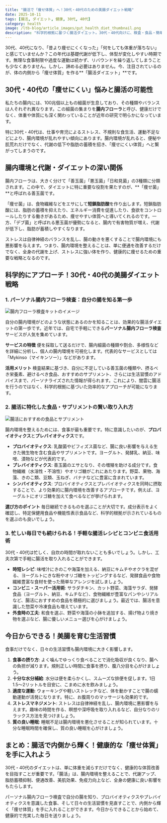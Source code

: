 ```yaml
---
title: "腸活で「痩せ体質」へ！30代・40代のための美腸ダイエット戦略"
date: 2025-10-11
tags: [腸活, ダイエット, 健康, 30代, 40代]
category: health
image: /ltb-blog/article_images/gut_health_diet_thumbnail.png
description: "科学的根拠に基づく腸活ダイエット。30代・40代向けに、検査・食品・簡単レシピで内側から痩せ体質を作る具体策を紹介します。"
---
```


30代、40代になり、「昔より痩せにくくなった」「何をしても体重が落ちない」と感じていませんか？この年代は基礎代謝が低下し、体型が変化しやすい時期です。無理な食事制限や過度な運動は続かず、リバウンドを繰り返してしまうことも少なくありません。しかし、諦める必要はありません。今、注目されているのが、体の内側から「痩せ体質」を作る**「腸活ダイエット」**です。

## 30代・40代の「痩せにくい」悩みと腸活の可能性

私たちの腸内には、100兆個以上もの細菌が生息しており、その種類やバランスは人それぞれ異なります。この細菌の集まりを**腸内フローラ**と呼び、健康だけでなく、体重や体質にも深く関わっていることが近年の研究で明らかになっています。

特に30代・40代は、仕事や育児によるストレス、不規則な食生活、運動不足などにより、腸内環境が乱れやすい傾向にあります。腸内環境が乱れると、便秘や肌荒れだけでなく、代謝の低下や脂肪の蓄積を招き、「痩せにくい体質」へと繋がってしまうのです。

## 腸内環境と代謝・ダイエットの深い関係

腸内フローラは、大きく分けて「善玉菌」「悪玉菌」「日和見菌」の3種類に分類されます。この中で、ダイエットに特に重要な役割を果たすのが、**「痩せ菌」**と呼ばれる善玉菌です。

「痩せ菌」は、食物繊維などをエサにして**短鎖脂肪酸**を作り出します。短鎖脂肪酸には、脂肪の蓄積を抑えたり、エネルギー消費を促進したり、食欲をコントロールしたりする働きがあるため、痩せやすい体質へと導いてくれるのです。一方、「デブ菌」と呼ばれる悪玉菌が優勢になると、腸内で有害物質が増え、代謝が低下し、脂肪が蓄積しやすくなります。

ストレスは自律神経のバランスを乱し、腸の動きを悪くすることで腸内環境にも悪影響を与えます。つまり、腸内環境を整えることは、単に便通を改善するだけでなく、全身の代謝を上げ、ストレスに強い体を作り、健康的に痩せるための重要な戦略となるのです。

## 科学的にアプローチ！30代・40代の美腸ダイエット戦略

### 1. パーソナル腸内フローラ検査：自分の腸を知る第一歩

![腸内フローラ検査キットのイメージ](/ltb-blog/article_images/personal_gut_flora_test.png)

自分の腸内環境がどのような状態にあるのかを知ることは、効果的な腸活ダイエットの第一歩です。近年では、自宅で手軽にできる**パーソナル腸内フローラ検査**サービスが人気を集めています。

**サービスの特徴**
便を採取して送るだけで、腸内細菌の種類や割合、多様性などを詳細に分析し、個人の腸内環境を可視化します。代表的なサービスとしては「Mykinso（マイキンソー）」などがあります。

**活用メリット**
検査結果に基づき、自分に不足している善玉菌の種類や、摂るべき栄養素、避けるべき食品、おすすめのサプリメント、さらには生活習慣のアドバイスまで、パーソナライズされた情報が得られます。これにより、闇雲に腸活を行うのではなく、科学的根拠に基づいた効率的なアプローチが可能になります。

### 2. 腸活に特化した食品・サプリメントの賢い取り入れ方

![腸活におすすめの食品とサプリメント](/ltb-blog/article_images/gut_health_foods_supplements.png)

腸内環境を整えるためには、食事が最も重要です。特に意識したいのが、**プロバイオティクス**と**プレバイオティクス**です。

*   **プロバイオティクス**: 乳酸菌やビフィズス菌など、腸に良い影響を与える生きた微生物を含む食品やサプリメントです。ヨーグルト、発酵乳、納豆、味噌、漬物などが代表的です。
*   **プレバイオティクス**: 善玉菌のエサとなり、その増殖を助ける成分です。食物繊維（水溶性・不溶性）やオリゴ糖がこれにあたります。野菜、果物、海藻、きのこ類、豆類、玉ねぎ、バナナなどに豊富に含まれています。
*   **シンバイオティクス**: プロバイオティクスとプレバイオティクスを同時に摂取することで、より効果的に腸内環境を改善するアプローチです。例えば、ヨーグルトにオリゴ糖を加えて食べるなどが挙げられます。

**選び方のポイント**
毎日継続できるものを選ぶことが大切です。成分表示をよく確認し、特定保健用食品や機能性表示食品など、科学的根拠が示されているものを選ぶのも良いでしょう。

### 3. 忙しい毎日でも続けられる！手軽な腸活レシピとコンビニ食活用術

30代・40代は忙しく、自炊の時間が取れないことも多いでしょう。しかし、工夫次第で手軽に腸活を取り入れることができます。

*   **時短レシピ**: 味噌汁にきのこや海藻を加える、納豆にキムチやオクラを混ぜる、ヨーグルトにきな粉やオリゴ糖をトッピングするなど、発酵食品や食物繊維豊富な食材を使った簡単なアレンジを試しましょう。
*   **コンビニ・スーパー活用術**: サラダチキン、カット野菜、海藻サラダ、発酵食品（ヨーグルト、納豆、キムチなど）、食物繊維が豊富なパンやシリアルなど、腸活におすすめの食品を積極的に選びましょう。最近では、腸活を意識した惣菜や冷凍食品も増えています。
*   **外食時の工夫**: 和食を選ぶ、野菜や海藻の小鉢を追加する、揚げ物より焼き物を選ぶなど、腸に優しいメニュー選びを心がけましょう。

## 今日からできる！美腸を育む生活習慣

食事だけでなく、日々の生活習慣も腸内環境に大きく影響します。

1.  **食事の摂り方**: よく噛んでゆっくり食べることで消化吸収が良くなり、腸への負担が減ります。規則正しい時間に食事を摂り、腹八分目を心がけましょう。
2.  **十分な水分補給**: 水分は便を柔らかくし、スムーズな排便を促します。1日1.5〜2リットルを目安に、こまめに水を飲みましょう。
3.  **適度な運動**: ウォーキングや軽いストレッチなど、体を動かすことで腸の蠕動運動が活発になります。特に、お腹周りのマッサージも効果的です。
4.  **ストレスマネジメント**: ストレスは自律神経を乱し、腸内環境に悪影響を与えます。趣味の時間を作る、瞑想や深呼吸を取り入れるなど、自分なりのリラックス方法を見つけましょう。
5.  **質の良い睡眠**: 睡眠不足は腸内環境を悪化させることが知られています。十分な睡眠時間を確保し、質の良い睡眠を心がけましょう。

## まとめ：腸活で内側から輝く！健康的な「痩せ体質」を手に入れよう

30代・40代のダイエットは、単に体重を減らすだけでなく、健康的な体質改善を目指すことが重要です。「腸活」は、腸内環境を整えることで、代謝アップ、脂肪蓄積抑制、便通改善、美肌効果、免疫力向上など、全身の健康に良い影響をもたらします。

パーソナル腸内フローラ検査で自分の腸を知り、プロバイオティクスやプレバイオティクスを意識した食事、そして日々の生活習慣を見直すことで、内側から輝く「痩せ体質」を手に入れることができます。今日からできることから始めて、健康的で充実した毎日を送りましょう。
